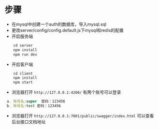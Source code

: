 # 步骤
- 在mysql中创建一个auth的数据库，导入mysql.sql
- 更改server/config/config.default.js下mysql和redis的配置
- 开启服务端
```js
    cd server
    npm install
    npm run dev
```
- 开启客户端
```js
    cd client
    npm install
    npm start
```
- 浏览器打开 ``http://127.0.0.1:4200/`` 有两个账号可以登录
```js
 a. 账号名:super  密码：123456
 b. 账号名:test 密码：123456
```
- 浏览器打开 ``http://127.0.0.1:7001/public/swagger/index.html`` 可以查看后台接口文档地址